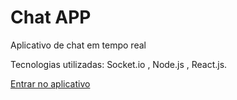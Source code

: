 # Chat APP
<p>Aplicativo de chat em tempo real</p>
<p>Tecnologias utilizadas: Socket.io , Node.js , React.js.</p>

<a href="https://unruffled-hopper-a99e56.netlify.app/">Entrar no aplicativo</a>

